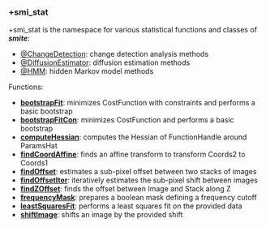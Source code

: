 ### +smi_stat

+smi_stat is the namespace for various statistical functions and classes of
***smite***:
- [@ChangeDetection](@ChangeDetection/README.md):
  change detection analysis methods
- [@DiffusionEstimator](@DiffusionEstimator/README.md):
  diffusion estimation methods
- [@HMM](@HMM/README.md):
  hidden Markov model methods

Functions:
- **[bootstrapFit](bootstrapFit.m)**:
  minimizes CostFunction with constraints and performs a basic bootstrap
- **[bootstrapFitCon](bootstrapFitCon.m)**:
  minimizes CostFunction and performs a basic bootstrap
- **[computeHessian](computeHessian.m)**:
  computes the Hessian of FunctionHandle around ParamsHat
- **[findCoordAffine](findCoordAffine.m)**:
  finds an affine transform to transform Coords2 to Coords1
- **[findOffset](findOffset.m)**:
  estimates a sub-pixel offset between two stacks of images
- **[findOffsetIter](findOffsetIter.m)**:
  iteratively estimates the sub-pixel shift between images
- **[findZOffset](findZOffset.m)**:
  finds the offset between Image and Stack along Z
- **[frequencyMask](frequencyMask.m)**:
  prepares a boolean mask defining a frequency cutoff
- **[leastSquaresFit](leastSquaresFit.m)**:
  performs a least squares fit on the provided data
- **[shiftImage](shiftImage.m)**:
  shifts an image by the provided shift
